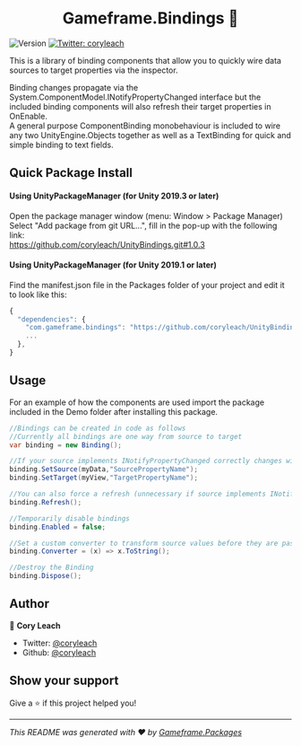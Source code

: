 <h1 align="center">Gameframe.Bindings 👋</h1>
<p>
  <img alt="Version" src="https://img.shields.io/badge/version-1.0.3-blue.svg?cacheSeconds=2592000" />
  <a href="https://twitter.com/Cory Leach">
    <img alt="Twitter: coryleach" src="https://img.shields.io/twitter/follow/coryleach.svg?style=social" target="_blank" />
  </a>
</p>

This is a library of binding components that allow you to quickly wire data sources to target properties via the inspector.    
    
Binding changes propagate via the System.ComponentModel.INotifyPropertyChanged interface but the included binding components will also refresh their target properties in OnEnable.    
A general purpose ComponentBinding monobehaviour is included to wire any two UnityEngine.Objects together as well as a TextBinding for quick and simple binding to text fields.  


## Quick Package Install

#### Using UnityPackageManager (for Unity 2019.3 or later)
Open the package manager window (menu: Window > Package Manager)<br/>
Select "Add package from git URL...", fill in the pop-up with the following link:<br/>
https://github.com/coryleach/UnityBindings.git#1.0.3<br/>

#### Using UnityPackageManager (for Unity 2019.1 or later)

Find the manifest.json file in the Packages folder of your project and edit it to look like this:
```js
{
  "dependencies": {
    "com.gameframe.bindings": "https://github.com/coryleach/UnityBindings.git#1.0.3",
    ...
  },
}
```

<!-- DOC-START -->
<!-- 
Changes between 'DOC START' and 'DOC END' will not be modified by readme update scripts
-->

## Usage

For an example of how the components are used import the package included in the Demo folder after installing this package.

```C#
//Bindings can be created in code as follows
//Currently all bindings are one way from source to target
var binding = new Binding();

//If your source implements INotifyPropertyChanged correctly changes will automatically propagate
binding.SetSource(myData,"SourcePropertyName");
binding.SetTarget(myView,"TargetPropertyName");

//You can also force a refresh (unnecessary if source implements INotifyPropertyChange)
binding.Refresh();

//Temporarily disable bindings
binding.Enabled = false;

//Set a custom converter to transform source values before they are passed to the target
binding.Converter = (x) => x.ToString();

//Destroy the Binding
binding.Dispose(); 
```

<!-- DOC-END -->

## Author

👤 **Cory Leach**

* Twitter: [@coryleach](https://twitter.com/coryleach)
* Github: [@coryleach](https://github.com/coryleach)


## Show your support

Give a ⭐️ if this project helped you!

***
_This README was generated with ❤️ by [Gameframe.Packages](https://github.com/coryleach/unitypackages)_

